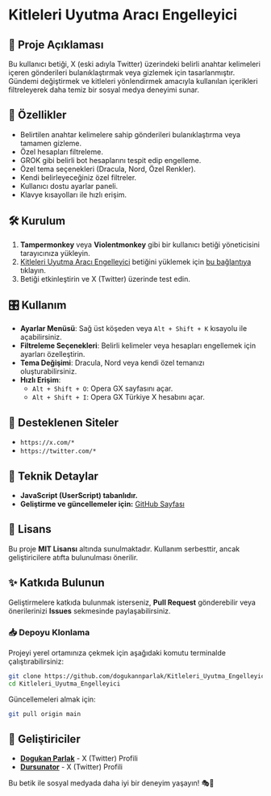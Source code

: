 # Kitleleri Uyutma Aracı Engelleyici

## 📌 Proje Açıklaması

Bu kullanıcı betiği, X (eski adıyla Twitter) üzerindeki belirli anahtar kelimeleri içeren gönderileri bulanıklaştırmak veya gizlemek için tasarlanmıştır. Gündemi değiştirmek ve kitleleri yönlendirmek amacıyla kullanılan içerikleri filtreleyerek daha temiz bir sosyal medya deneyimi sunar.

## 🚀 Özellikler

- Belirtilen anahtar kelimelere sahip gönderileri bulanıklaştırma veya tamamen gizleme.
- Özel hesapları filtreleme.
- GROK gibi belirli bot hesaplarını tespit edip engelleme.
- Özel tema seçenekleri (Dracula, Nord, Özel Renkler).
- Kendi belirleyeceğiniz özel filtreler.
- Kullanıcı dostu ayarlar paneli.
- Klavye kısayolları ile hızlı erişim.

## 🛠 Kurulum

1. **Tampermonkey** veya **Violentmonkey** gibi bir kullanıcı betiği yöneticisini tarayıcınıza yükleyin.
2. [Kitleleri Uyutma Aracı Engelleyici](https://raw.githubusercontent.com/dogukannparlak/Kitleleri_Uyutma_Engelleyici/main/X\(Twitter\)Filter.js) betiğini yüklemek için [bu bağlantıya](https://raw.githubusercontent.com/dogukannparlak/Kitleleri_Uyutma_Engelleyici/main/X\(Twitter\)Filter.js) tıklayın.
3. Betiği etkinleştirin ve X (Twitter) üzerinde test edin.

## 🎛 Kullanım

- **Ayarlar Menüsü**: Sağ üst köşeden veya `Alt + Shift + K` kısayolu ile açabilirsiniz.
- **Filtreleme Seçenekleri**: Belirli kelimeler veya hesapları engellemek için ayarları özelleştirin.
- **Tema Değişimi**: Dracula, Nord veya kendi özel temanızı oluşturabilirsiniz.
- **Hızlı Erişim**:
  - `Alt + Shift + O`: Opera GX sayfasını açar.
  - `Alt + Shift + I`: Opera GX Türkiye X hesabını açar.

## 📌 Desteklenen Siteler

- `https://x.com/*`
- `https://twitter.com/*`

## 🔧 Teknik Detaylar

- **JavaScript (UserScript) tabanlıdır.**
- **Geliştirme ve güncellemeler için:** [GitHub Sayfası](https://github.com/dogukannparlak/Kitleleri_Uyutma_Engelleyici)

## 📜 Lisans

Bu proje **MIT Lisansı** altında sunulmaktadır. Kullanım serbesttir, ancak geliştiricilere atıfta bulunulması önerilir.

## ✨ Katkıda Bulunun

Geliştirmelere katkıda bulunmak isterseniz, **Pull Request** gönderebilir veya önerilerinizi **Issues** sekmesinde paylaşabilirsiniz.

### 📥 Depoyu Klonlama

Projeyi yerel ortamınıza çekmek için aşağıdaki komutu terminalde çalıştırabilirsiniz:

```sh
git clone https://github.com/dogukannparlak/Kitleleri_Uyutma_Engelleyici.git
cd Kitleleri_Uyutma_Engelleyici
```
Güncellemeleri almak için:
```sh
git pull origin main
```

## 📢 Geliştiriciler

- **[Dogukan Parlak](https://x.com/dogukanparIak)** - X (Twitter) Profili  
- **[Dursunator](https://x.com/dursunator)** - X (Twitter) Profili  

Bu betik ile sosyal medyada daha iyi bir deneyim yaşayın! 🎭🚀



